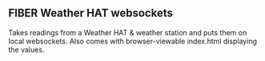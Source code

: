 ## FIBER Weather HAT websockets

Takes readings from a Weather HAT & weather station and puts them on local websockets. Also comes with browser-viewable index.html displaying the values.